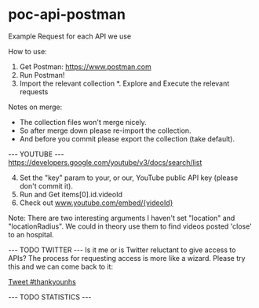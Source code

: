 # poc-api-postman
Example Request for each API we use

How to use:
1. Get Postman: https://www.postman.com
2. Run Postman!
3. Import the relevant collection
*. Explore and Execute the relevant requests

Notes on merge:
- The collection files won't merge nicely.
- So after merge down please re-import the collection.
- And before you commit please export the collection (take default).

--- YOUTUBE ---
https://developers.google.com/youtube/v3/docs/search/list

4. Set the "key" param to your, or our, YouTube public API key (please don't commit it).
5. Run and Get items[0].id.videoId
6. Check out www.youtube.com/embed/{videoId}

Note: There are two interesting arguments I haven't set "location" and "locationRadius".
We could in theory use them to find videos posted 'close' to an hospital.

--- TODO TWITTER ---
Is it me or is Twitter reluctant to give access to APIs?
The process for requesting access is more like a wizard.
Please try this and we can come back to it:

<a href="https://twitter.com/intent/tweet?button_hashtag=thankyounhs&ref_src=twsrc%5Etfw" class="twitter-hashtag-button" data-show-count="false">Tweet #thankyounhs</a><script async src="https://platform.twitter.com/widgets.js" charset="utf-8"></script>

--- TODO STATISTICS ---
